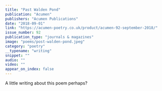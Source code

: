 ```yaml
---
title: "Past Walden Pond"
publication: "Acumen"
publishers: "Acumen Publications"
date: "2018-09-01"
link: "https://acumen-poetry.co.uk/product/acumen-92-september-2018/"
issue_number: 92
publication_type: "journals & magazines"
image: "poems/post-walden-pond.jpeg"
category: "poetry"
__typename: "writing"
snippet: ""
audio: ""
video: ""
appear_on_index: false
---
```

A little writing about this poem perhaps?
